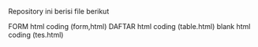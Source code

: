 
Repository ini berisi file berikut

FORM html coding (form,html)
DAFTAR html coding (table.html)
blank html coding (tes.html)